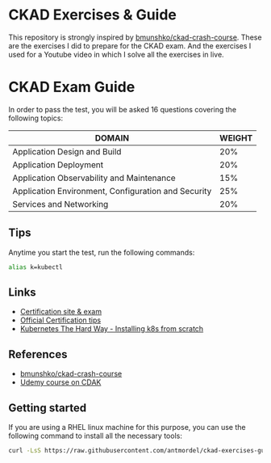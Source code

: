 # CKAD Exercises & Guide

This repository is strongly inspired by [bmunshko/ckad-crash-course](https://github.com/bmuschko/ckad-crash-course). These are the exercises I did to prepare for the CKAD exam. And the exercises I used for a Youtube video in which I solve all the exercises in live.

# CKAD Exam Guide

In order to pass the test, you will be asked 16 questions covering the following topics:


| DOMAIN | WEIGHT |
|--------|--------|
|Application Design and Build	| 20% |
|Application Deployment	| 20%|
|Application Observability and Maintenance | 15%|
|Application Environment, Configuration and Security | 25%|
|Services and Networking | 20%|

## Tips

Anytime you start the test, run the following commands:
  
```bash
alias k=kubectl
```

## Links

- [Certification site & exam](https://www.cncf.io/certification/ckad/)
- [Official Certification tips](https://docs.linuxfoundation.org/tc-docs/certification/tips-cka-and-ckad)
- [Kubernetes The Hard Way - Installing k8s from scratch](https://github.com/kelseyhightower/kubernetes-the-hard-way)

## References

- [bmunshko/ckad-crash-course](https://github.com/bmuschko/ckad-crash-course)
- [Udemy course on CDAK](https://www.udemy.com/course/certified-kubernetes-application-developer/)

## Getting started

If you are using a RHEL linux machine for this purpose, you can use the following command to install all the necessary tools:
  
  ```bash
  curl -LsS https://raw.githubusercontent.com/antmordel/ckad-exercises-guide/v1.1.0/utilities/install_dependencies_amazon_linux.sh | bash /dev/stdin
  ```